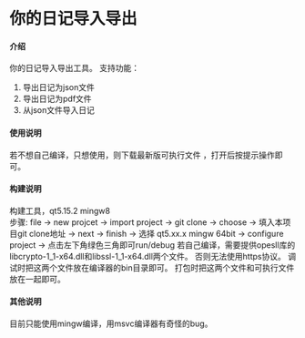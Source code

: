# 你的日记导入导出

#### 介绍
你的日记导入导出工具。
支持功能：
1. 导出日记为json文件
2. 导出日记为pdf文件
3. 从json文件导入日记


#### 使用说明

若不想自己编译，只想使用，则下载最新版可执行文件 ，打开后按提示操作即可。

#### 构建说明
构建工具，qt5.15.2 mingw8<br>
步骤: file -> new projcet -> import project -> git clone -> choose -> 填入本项目git clone地址 -> next -> finish -> 选择 qt5.xx.x mingw 64bit -> configure project -> 点击左下角绿色三角即可run/debug
若自己编译，需要提供opesll库的libcrypto-1_1-x64.dll和libssl-1_1-x64.dll两个文件。
否则无法使用https协议。
调试时把这两个文件放在编译器的bin目录即可。
打包时把这两个文件和可执行文件放在一起即可。

#### 其他说明
目前只能使用mingw编译，用msvc编译器有奇怪的bug。
